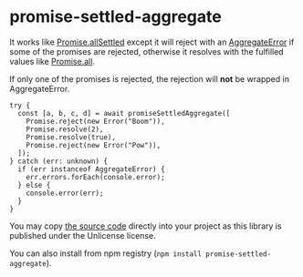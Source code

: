 # promise-settled-aggregate

It works like [Promise.allSettled](https://developer.mozilla.org/en-US/docs/Web/JavaScript/Reference/Global_Objects/Promise/allSettled) except it will reject with an [AggregateError](https://developer.mozilla.org/en-US/docs/Web/JavaScript/Reference/Global_Objects/AggregateError) if some of the promises are rejected, otherwise it resolves with the fulfilled values like [Promise.all](https://developer.mozilla.org/en-US/docs/Web/JavaScript/Reference/Global_Objects/Promise/all).

If only one of the promises is rejected, the rejection will **not** be wrapped in AggregateError.

```tsx
try {
  const [a, b, c, d] = await promiseSettledAggregate([
    Promise.reject(new Error("Boom")),
    Promise.resolve(2),
    Promise.resolve(true),
    Promise.reject(new Error("Pow")),
  ]);
} catch (err: unknown) {
  if (err instanceof AggregateError) {
    err.errors.forEach(console.error);
  } else {
    console.error(err);
  }
}
```

You may copy [the source code](https://github.com/stefee/promise-settled-aggregate/blob/main/promiseSettledAggregate.ts) directly into your project as this library is published under the Unlicense license.

You can also install from npm registry (`npm install promise-settled-aggregate`).
